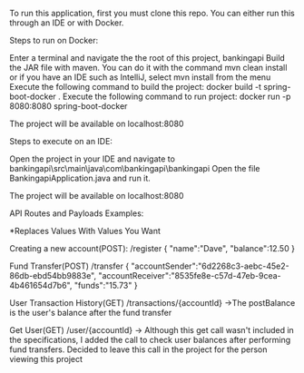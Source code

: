 To run this application, first you must clone this repo. You can either run this through an IDE or with Docker.

Steps to run on Docker:

Enter a terminal and navigate the the root of this project, bankingapi
Build the JAR file with maven. You can do it with the command mvn clean install or if you have an IDE such as IntelliJ, select mvn install from the menu
Execute the following command to build the project: docker build -t spring-boot-docker .
Execute the following command to run project: docker run -p 8080:8080 spring-boot-docker

The project will be available on localhost:8080

Steps to execute on an IDE:

Open the project in your IDE and navigate to bankingapi\src\main\java\com\bankingapi\bankingapi
Open the file BankingapiApplication.java and run it.

The project will be available on localhost:8080

API Routes and Payloads Examples:

\*Replaces Values With Values You Want

Creating a new account(POST):
/register
{
"name":"Dave",
"balance":12.50
}

Fund Transfer(POST)
/transfer
{
"accountSender":"6d2268c3-aebc-45e2-86db-ebd54bb9883e",
"accountReceiver":"8535fe8e-c57d-47eb-9cea-4b461654d7b6",
"funds":"15.73"
}

User Transaction History(GET)
/transactions/{accountId}
->The postBalance is the user's balance after the fund transfer

Get User(GET)
/user/{accountId}
-> Although this get call wasn't included in the specifications, I added the call to check user balances after performing fund transfers. Decided to leave this call in the project for the person viewing this project
